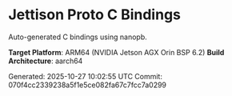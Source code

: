 # Jettison Proto C Bindings

Auto-generated C bindings using nanopb.

**Target Platform**: ARM64 (NVIDIA Jetson AGX Orin BSP 6.2)
**Build Architecture**: aarch64

Generated: 2025-10-27 10:02:55 UTC
Commit: 070f4cc2339238a5f1e5ce082fa67c7fcc7a0299
